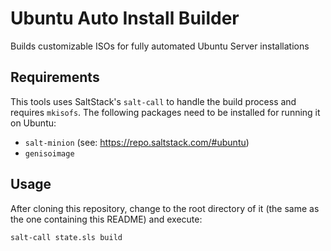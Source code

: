 # Ubuntu Auto Install Builder

Builds customizable ISOs for fully automated Ubuntu Server installations

## Requirements
This tools uses SaltStack's `salt-call` to handle the build process and requires `mkisofs`.
The following packages need to be installed for running it on Ubuntu:
- `salt-minion` (see: https://repo.saltstack.com/#ubuntu)
- `genisoimage`

## Usage
After cloning this repository, change to the root directory of it (the same as the one containing this README) and execute:
```bash
salt-call state.sls build
```
